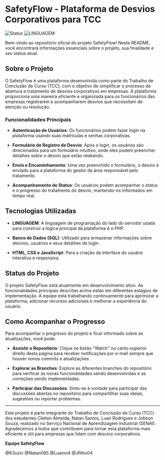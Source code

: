 # SafetyFlow - Plataforma de Desvios Corporativos para TCC

![Status](https://img.shields.io/badge/Status-Em%20desenvolvimento-yellow) ![LINGUAGEM](https://img.shields.io/badge/Linguagem-PHP-blue)

Bem-vindo ao repositório oficial do projeto SafetyFlow! Neste README, você encontrará informações essenciais sobre o projeto, sua finalidade e seu status atual.

## Sobre o Projeto

O SafetyFlow é uma plataforma desenvolvida como parte do Trabalho de Conclusão de Curso (TCC), com o objetivo de simplificar o processo de abertura e tratamento de desvios corporativos em empresas. A plataforma proporciona uma maneira eficiente e organizada para os funcionários das empresas registrarem e acompanharem desvios que necessitam de atenção ou resolução.

### Funcionalidades Principais

- **Autenticação de Usuários**: Os funcionários podem fazer login na plataforma usando suas matrículas e senhas corporativas.

- **Formulário de Registro de Desvio**: Após o login, os usuários são direcionados para um formulário intuitivo, onde eles podem preencher detalhes sobre o desvio que estão relatando.

- **Envio e Encaminhamento**: Uma vez preenchido o formulário, o desvio é enviado para a plataforma do gestor da área responsável pelo tratamento.

- **Acompanhamento de Status**: Os usuários podem acompanhar o status e o progresso do tratamento do desvio, mantendo-os informados em tempo real.

## Tecnologias Utilizadas

- **LINGUAGEM**: A linguagem de programação do lado do servidor usada para construir a lógica principal da plataforma é o PHP.

- **Banco de Dados (SQL)**: Utilizado para armazenar informações sobre desvios, usuários e seus detalhes de login.

- **HTML, CSS e JavaScript**: Para a criação da interface do usuário interativa e responsiva.


## Status do Projeto

O projeto SafetyFlow está atualmente em desenvolvimento ativo. As funcionalidades principais descritas acima estão em diferentes estágios de implementação. A equipe está trabalhando continuamente para aprimorar a plataforma, adicionar recursos adicionais e melhorar a experiência do usuário.

## Como Acompanhar o Progresso

Para acompanhar o progresso do projeto e ficar informado sobre as atualizações, você pode:

- **Assistir o Repositório**: Clique no botão "Watch" no canto superior direito desta página para receber notificações por e-mail sempre que houver novos commits e atualizações.

- **Explorar as Branches**: Explore as diferentes branches do repositório para verificar as novas funcionalidades sendo desenvolvidas e as correções sendo implementadas.

- **Participar das Discussões**: Sinta-se à vontade para participar das discussões abertas no repositório para compartilhar suas ideias, sugestões ou reportar problemas.

---

Este projeto é parte integrante do Trabalho de Conclusão de Curso (TCC) dos estudantes Cleiton Almeida, Natan Santos, Luan Rodrigues e Jobson Souza, realizado no Serviço Nacional de Aprendizagem Industrial (SENAI). Agradecemos a todos que contribuem para tornar esta plataforma mais eficiente e útil para empresas que lidam com desvios corporativos.


**Equipe SafetyFlow**

@K3uzin
@Natan085
@Luanxt4
@Jfilho04
